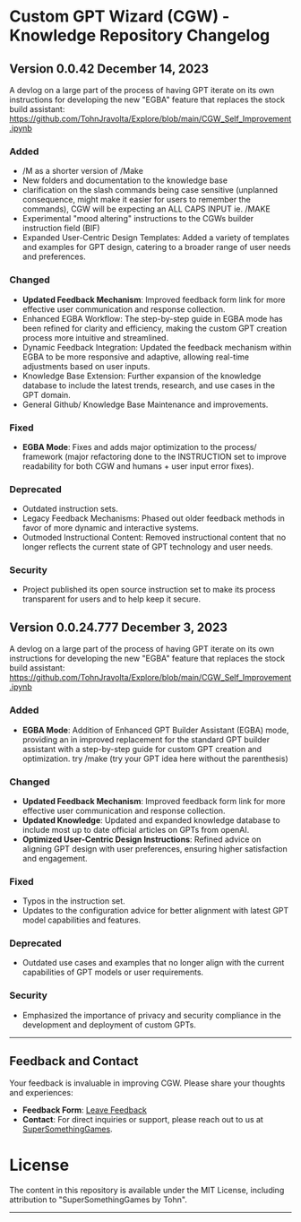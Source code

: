 # Custom GPT Wizard (CGW) - Knowledge Repository Changelog



## Version 0.0.42 December 14, 2023

A devlog on a large part of the process of having GPT iterate on its own instructions for developing the new "EGBA" feature that replaces the stock build assistant:
https://github.com/TohnJravolta/Explore/blob/main/CGW_Self_Improvement.ipynb

### Added

- /M as a shorter version of /Make
- New folders and documentation to the knowledge base
- clarification on the slash commands being case sensitive (unplanned consequence, might make it easier for users to remember the commands), CGW will be expecting an ALL CAPS INPUT ie. /MAKE
- Experimental "mood altering" instructions to the CGWs builder instruction field (BIF)
- Expanded User-Centric Design Templates: Added a variety of templates and examples for GPT design, catering to a broader range of user needs and preferences.

### Changed
- **Updated Feedback Mechanism**: Improved feedback form link for more effective user communication and response collection.
- Enhanced EGBA Workflow: The step-by-step guide in EGBA mode has been refined for clarity and efficiency, making the custom GPT creation process more intuitive and streamlined.
- Dynamic Feedback Integration: Updated the feedback mechanism within EGBA to be more responsive and adaptive, allowing real-time adjustments based on user inputs.
- Knowledge Base Extension: Further expansion of the knowledge database to include the latest trends, research, and use cases in the GPT domain.
- General Github/ Knowledge Base Maintenance and improvements.

### Fixed
- **EGBA Mode**: Fixes and adds major optimization to the process/ framework (major refactoring done to the INSTRUCTION set to improve readability for both CGW and humans + user input error fixes).

### Deprecated
- Outdated instruction sets.
- Legacy Feedback Mechanisms: Phased out older feedback methods in favor of more dynamic and interactive systems.
- Outmoded Instructional Content: Removed instructional content that no longer reflects the current state of GPT technology and user needs.

### Security
- Project published its open source instruction set to make its process transparent for users and to help keep it secure.



## Version 0.0.24.777 December 3, 2023

A devlog on a large part of the process of having GPT iterate on its own instructions for developing the new "EGBA" feature that replaces the stock build assistant:
https://github.com/TohnJravolta/Explore/blob/main/CGW_Self_Improvement.ipynb

### Added

- **EGBA Mode**: Addition of Enhanced GPT Builder Assistant (EGBA) mode, providing an in improved replacement for the standard GPT builder assistant with a step-by-step guide for custom GPT creation and optimization. try /make (try your GPT idea here without the parenthesis)

### Changed
- **Updated Feedback Mechanism**: Improved feedback form link for more effective user communication and response collection.
- **Updated Knowledge**: Updated and expanded knowledge database to include most up to date official articles on GPTs from openAI.
- **Optimized User-Centric Design Instructions**: Refined advice on aligning GPT design with user preferences, ensuring higher satisfaction and engagement.

### Fixed
- Typos in the instruction set.
- Updates to the configuration advice for better alignment with latest GPT model capabilities and features.

### Deprecated
- Outdated use cases and examples that no longer align with the current capabilities of GPT models or user requirements.

### Security
- Emphasized the importance of privacy and security compliance in the development and deployment of custom GPTs.

---



## Feedback and Contact

Your feedback is invaluable in improving CGW. Please share your thoughts and experiences:

- **Feedback Form**: [Leave Feedback](https://strawpoll.com/e6Z28VrmEnN)
- **Contact**: For direct inquiries or support, please reach out to us at [SuperSomethingGames](https://www.supersomethinggames.com).



# License

The content in this repository is available under the MIT License, including attribution to "SuperSomethingGames by Tohn".

---

